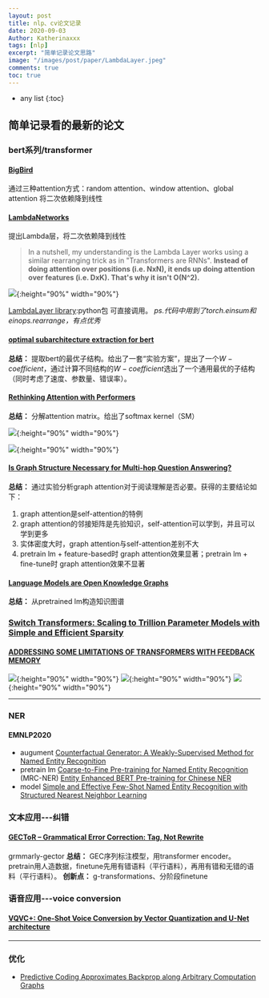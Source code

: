 ```yaml
---
layout: post
title: nlp、cv论文记录
date: 2020-09-03
Author: Katherinaxxx
tags: [nlp]
excerpt: "简单记录论文思路"
image: "/images/post/paper/LambdaLayer.jpeg"
comments: true
toc: true
---
```


<head>
    <script src="https://cdn.mathjax.org/mathjax/latest/MathJax.js?config=TeX-AMS-MML_HTMLorMML" type="text/javascript"></script>
    <script type="text/x-mathjax-config">
        MathJax.Hub.Config({
            tex2jax: {
            skipTags: ['script', 'noscript', 'style', 'textarea', 'pre'],
            inlineMath: [['$','$']]
            }
        });
    </script>
</head>

* any list
{:toc}

## 简单记录看的最新的论文

### bert系列/transformer

#### [BigBird]()
通过三种attention方式：random attention、window attention、global attention
将二次依赖降到线性

#### [LambdaNetworks](https://openreview.net/pdf?id=xTJEN-ggl1b)
提出Lambda层，将二次依赖降到线性
> In a nutshell, my understanding is the Lambda Layer works using a similar rearranging trick as in "Transformers are RNNs". **Instead of doing attention over positions (i.e. NxN), it ends up doing attention over features (i.e. DxK). That's why it isn't O(N^2).**

![](https://katherinaxxx.github.io/images/post/paper/LambdaLayer.jpeg#width-full){:height="90%" width="90%"}

[LambdaLayer library](https://github.com/lucidrains/lambda-networks):python包 可直接调用。
*ps.代码中用到了torch.einsum和einops.rearrange，有点优秀*

#### [optimal subarchitecture extraction for bert](https://arxiv.org/pdf/2010.10499.pdf)
**总结：** 提取bert的最优子结构。给出了一套“实验方案”，提出了一个$W-coefficient$，通过计算不同结构的$W-coefficient$选出了一个通用最优的子结构（同时考虑了速度、参数量、错误率）。

#### [Rethinking Attention with Performers](https://arxiv.org/abs/2009.14794)
**总结：** 分解attention matrix。给出了softmax kernel（SM）

![](https://katherinaxxx.github.io/images/post/paper/performer.jpg#width-full){:height="90%" width="90%"}

![](https://katherinaxxx.github.io/images/post/paper/performer.jpeg#width-full){:height="90%" width="90%"}

#### [Is Graph Structure Necessary for Multi-hop Question Answering?](https://www.aclweb.org/anthology/2020.emnlp-main.583.pdf)
**总结：** 通过实验分析graph attention对于阅读理解是否必要。获得的主要结论如下：
1. graph attention是self-attention的特例
2. graph attention的邻接矩阵是先验知识，self-attention可以学到，并且可以学到更多
3. 实体密度大时，graph attention与self-attention差别不大
4. pretrain lm + feature-based时 graph attention效果显著；pretrain lm + fine-tune时 graph attention效果不显著

#### [Language Models are Open Knowledge Graphs]()
**总结：** 从pretrained lm构造知识图谱

### [Switch Transformers: Scaling to Trillion Parameter Models with Simple and Efficient Sparsity]()

#### [ADDRESSING SOME LIMITATIONS OF TRANSFORMERS WITH FEEDBACK MEMORY](https://arxiv.org/abs/2002.09402)
![](https://katherinaxxx.github.io/images/post/paper/FeedbackTransformer1.jpg#width-full){:height="90%" width="90%"}
![](https://katherinaxxx.github.io/images/post/paper/FeedbackTransformer2.jpg#width-full){:height="90%" width="90%"}
![](https://katherinaxxx.github.io/images/post/paper/FeedbackTransformer3.JPG#width-full){:height="90%" width="90%"}


---
### NER
#### EMNLP2020
* augument
[Counterfactual Generator: A Weakly-Supervised Method for Named Entity Recognition]()
* pretrain lm
[Coarse-to-Fine Pre-training for Named Entity Recognition]() (MRC-NER)
[Entity Enhanced BERT Pre-training for Chinese NER]()
* model
[Simple and Effective Few-Shot Named Entity Recognition with Structured Nearest Neighbor Learning]()
### 文本应用---纠错
#### [GECToR – Grammatical Error Correction: Tag, Not Rewrite]()
grmmarly-gector
**总结：** GEC序列标注模型，用transformer encoder。pretrain用人造数据，finetune先用有错语料（平行语料），再用有错和无错的语料（平行语料）。
**创新点：** g-transformations、分阶段finetune

### 语音应用---voice conversion
#### [VQVC+: One-Shot Voice Conversion by Vector Quantization and U-Net architecture](https://arxiv.org/abs/2006.04154)

---
### 优化
* [Predictive Coding Approximates Backprop along Arbitrary Computation Graphs]()

